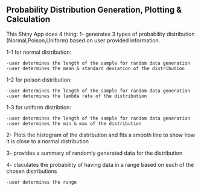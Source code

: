 ## Probability Distribution Generation, Plotting & Calculation  

This Shiny App does 4 thing:
1- generates 3 types of probability distribution (Normal,Poison,Uniform) based on user provided information.

1-1 for normal distribution:

    -user determines the length of the sample for random data generation
    -user determines the mean & standard deviation of the distribution
    
1-2 for poison distribution:

    -user determines the length of the sample for random data generation
    -user determines the lambda rate of the distribution
    
1-3 for uniform distribtion:

    -user determines the length of the sample for random data generation
    -user determines the min & max of the distribution

2- Plots the histogram of the distribution and fits a smooth line to show how it is close to a normal distribution

3- provides a summary of randomly generated data for the distribution

4- claculates the probability of having data in a range based on each of the chosen distributions

    -user determines the range
  

